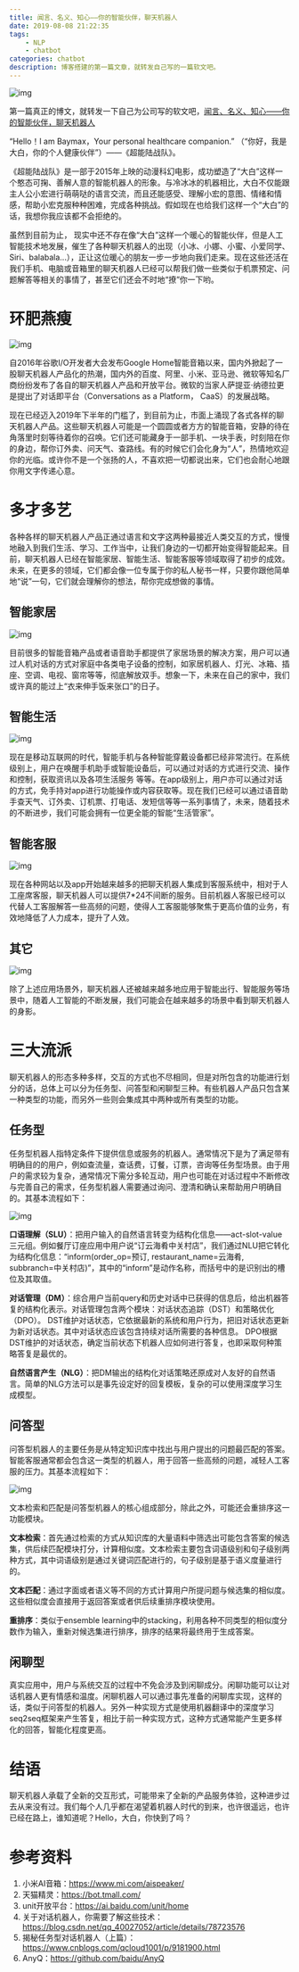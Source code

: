 ```yaml
---
title: 闻言、名义、知心——你的智能伙伴，聊天机器人 
date: 2019-08-08 21:22:35
tags:
    - NLP
    - chatbot
categories: chatbot
description: 博客搭建的第一篇文章，就转发自己写的一篇软文吧。
---
```


![img](baymax.gif)   

第一篇真正的博文，就转发一下自己为公司写的软文吧，[闻言、名义、知心——你的智能伙伴，聊天机器人](https://mp.weixin.qq.com/s/2t0Kmxw8XVgB3V2cHSBOmg)

“Hello！I am Baymax，Your personal healthcare companion.” （“你好，我是大白，你的个人健康伙伴”）——《超能陆战队》。

《超能陆战队》是一部于2015年上映的动漫科幻电影，成功塑造了“大白”这样一个憨态可掬、善解人意的智能机器人的形象。与冷冰冰的机器相比，大白不仅能跟主人公小宏进行萌萌哒的语言交流，而且还能感受、理解小宏的意图、情绪和情感，帮助小宏克服种种困难，完成各种挑战。假如现在也给我们这样一个“大白”的话，我想你我应该都不会拒绝的。

虽然到目前为止， 现实中还不存在像“大白”这样一个暖心的智能伙伴，但是人工智能技术地发展，催生了各种聊天机器人的出现（小冰、小娜、小蜜、小爱同学、Siri、balabala...），正让这位暖心的朋友一步一步地向我们走来。现在这些还活在我们手机、电脑或音箱里的聊天机器人已经可以帮我们做一些类似于机票预定、问题解答等相关的事情了，甚至它们还会不时地“撩”你一下哟。

# 环肥燕瘦

![img](hfys.jpg)

自2016年谷歌I/O开发者大会发布Google Home智能音箱以来，国内外掀起了一股聊天机器人产品化的热潮，国内外的百度、阿里、小米、亚马逊、微软等知名厂商纷纷发布了各自的聊天机器人产品和开放平台。微软的当家人萨提亚·纳德拉更是提出了对话即平台（Conversations as a Platform， CaaS）的发展战略。

现在已经迈入2019年下半年的门槛了，到目前为止，市面上涌现了各式各样的聊天机器人产品。这些聊天机器人可能是一个圆圆或者方方的智能音箱，安静的待在角落里时刻等待着你的召唤。它们还可能藏身于一部手机、一块手表，时刻陪在你的身边，帮你订外卖、问天气、查路线。有的时候它们会化身为“人”，热情地欢迎你的光临。或许你不是一个张扬的人，不喜欢把一切都说出来，它们也会耐心地跟你用文字传递心意。

# 多才多艺

各种各样的聊天机器人产品正通过语言和文字这两种最接近人类交互的方式，慢慢地融入到我们生活、学习、工作当中，让我们身边的一切都开始变得智能起来。目前，聊天机器人已经在智能家居、智能生活、智能客服等领域取得了初步的成效。未来，在更多的领域，它们都会像一位专属于你的私人秘书一样，只要你跟他简单地“说”一句，它们就会理解你的想法，帮你完成想做的事情。

## 智能家居

![img](znjj.png)

目前很多的智能音箱产品或者语音助手都提供了家居场景的解决方案，用户可以通过人机对话的方式对家庭中各类电子设备的控制，如家居机器人、灯光、冰箱、插座、空调、电视、窗帘等等，彻底解放双手。想象一下，未来在自己的家中，我们或许真的能过上“衣来伸手饭来张口”的日子。

## 智能生活

![img](znsh.jpg)

现在是移动互联网的时代，智能手机与各种智能穿戴设备都已经非常流行。在系统级别上，用户在唤醒手机助手或智能设备后，可以通过对话的方式进行交流、操作和控制，获取资讯以及各项生活服务	等等。在app级别上，用户亦可以通过对话的方式，免手持对app进行功能操作或内容获取等。现在我们已经可以通过语音助手查天气、订外卖、订机票、打电话、发短信等等一系列事情了，未来，随着技术的不断进步，我们可能会拥有一位更全能的智能“生活管家”。

## 智能客服

![img](znkf.png)

现在各种网站以及app开始越来越多的把聊天机器人集成到客服系统中，相对于人工座席客服，聊天机器人可以提供7*24不间断的服务。目前机器人客服已经可以代替人工客服解答一些高频的问题，使得人工客服能够聚焦于更高价值的业务，有效地降低了人力成本，提升了人效。

## 其它

![img](qita.png)

除了上述应用场景外，聊天机器人还被越来越多地应用于智能出行、智能服务等场景中，随着人工智能的不断发展，我们可能会在越来越多的场景中看到聊天机器人的身影。


# 三大流派

聊天机器人的形态多种多样，交互的方式也不尽相同，但是对所包含的功能进行划分的话，总体上可以分为任务型、问答型和闲聊型三种。有些机器人产品只包含某一种类型的功能，而另外一些则会集成其中两种或所有类型的功能。

## 任务型

任务型机器人指特定条件下提供信息或服务的机器人。通常情况下是为了满足带有明确目的的用户，例如查流量，查话费，订餐，订票，咨询等任务型场景。由于用户的需求较为复杂，通常情况下需分多轮互动，用户也可能在对话过程中不断修改与完善自己的需求，任务型机器人需要通过询问、澄清和确认来帮助用户明确目的。其基本流程如下：

![img](renwu.png)

**口语理解（SLU）**：把用户输入的自然语言转变为结构化信息——act-slot-value三元组。例如餐厅订座应用中用户说“订云海肴中关村店”，我们通过NLU把它转化为结构化信息：“inform(order_op=预订, restaurant_name=云海肴, subbranch=中关村店)”，其中的“inform”是动作名称，而括号中的是识别出的槽位及其取值。 

**对话管理（DM）**：综合用户当前query和历史对话中已获得的信息后，给出机器答复的结构化表示。对话管理包含两个模块：对话状态追踪（DST）和策略优化（DPO）。 DST维护对话状态，它依据最新的系统和用户行为，把旧对话状态更新为新对话状态。其中对话状态应该包含持续对话所需要的各种信息。 DPO根据DST维护的对话状态，确定当前状态下机器人应如何进行答复，也即采取何种策略答复是最优的。

**自然语言产生（NLG）**：把DM输出的结构化对话策略还原成对人友好的自然语言。简单的NLG方法可以是事先设定好的回复模板，复杂的可以使用深度学习生成模型。

## 问答型

问答型机器人的主要任务是从特定知识库中找出与用户提出的问题最匹配的答案。智能客服通常都会包含这一类型的机器人，用于回答一些高频的问题，减轻人工客服的压力。其基本流程如下：

![img](renwu.png)

文本检索和匹配是问答型机器人的核心组成部分，除此之外，可能还会重排序这一功能模块。

**文本检索**：首先通过检索的方式从知识库的大量语料中筛选出可能包含答案的候选集，供后续匹配模块打分，计算相似度。文本检索主要包含词语级别和句子级别两种方式，其中词语级别是通过关键词匹配进行的，句子级别是基于语义度量进行的。

**文本匹配**：通过字面或者语义等不同的方式计算用户所提问题与候选集的相似度。这些相似度会直接用于返回答案或者供后续重排序模块使用。

**重排序**：类似于ensemble learning中的stacking，利用各种不同类型的相似度分数作为输入，重新对候选集进行排序，排序的结果将最终用于生成答案。

## 闲聊型

真实应用中，用户与系统交互的过程中不免会涉及到闲聊成分。闲聊功能可以让对话机器人更有情感和温度。闲聊机器人可以通过事先准备的闲聊库实现，这样的话，类似于问答型的机器人。另外一种实现方式是使用机器翻译中的深度学习seq2seq框架来产生答复，相比于前一种实现方式，这种方式通常能产生更多样化的回答，智能化程度更高。

# 结语

聊天机器人承载了全新的交互形式，可能带来了全新的产品服务体验，这种进步过去从来没有过。我们每个人几乎都在渴望着机器人时代的到来，也许很遥远，也许已经在路上，谁知道呢？Hello，大白，你快到了吗？

# 参考资料

1. 小米AI音箱：https://www.mi.com/aispeaker/
1. 天猫精灵：https://bot.tmall.com/
1. unit开放平台：https://ai.baidu.com/unit/home
1. 关于对话机器人，你需要了解这些技术：https://blog.csdn.net/qq_40027052/article/details/78723576
1. 揭秘任务型对话机器人（上篇）：https://www.cnblogs.com/qcloud1001/p/9181900.html
1. AnyQ：https://github.com/baidu/AnyQ